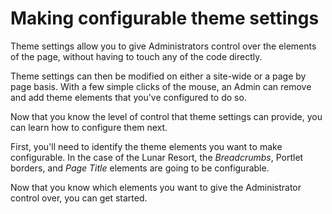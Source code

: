 # Making configurable theme settings

Theme settings allow you to give Administrators control over the elements of 
the page, without having to touch any of the code directly.

Theme settings can then be modified on either a site-wide or a page by page 
basis. With a few simple clicks of the mouse, an Admin can remove and add theme 
elements that you've configured to do so.

Now that you know the level of control that theme settings can provide, you can 
learn how to configure them next.

First, you'll need to identify the theme elements you want to make configurable.
In the case of the Lunar Resort, the *Breadcrumbs*, Portlet borders, and *Page
Title* elements are going to be configurable.

Now that you know which elements you want to give the Administrator control
over, you can get started.
